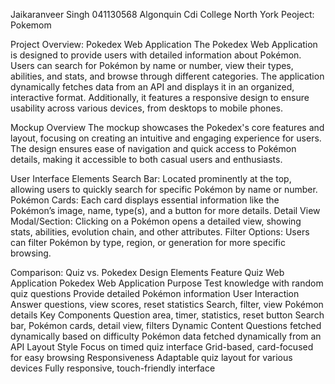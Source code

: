 Jaikaranveer Singh 041130568 Algonquin Cdi College North York Peoject: Pokemom

Project Overview: Pokedex Web Application The Pokedex Web Application is designed to provide users with detailed information about Pokémon. Users can search for Pokémon by name or number, view their types, abilities, and stats, and browse through different categories. The application dynamically fetches data from an API and displays it in an organized, interactive format. Additionally, it features a responsive design to ensure usability across various devices, from desktops to mobile phones.

Mockup Overview The mockup showcases the Pokedex's core features and layout, focusing on creating an intuitive and engaging experience for users. The design ensures ease of navigation and quick access to Pokémon details, making it accessible to both casual users and enthusiasts.

User Interface Elements Search Bar: Located prominently at the top, allowing users to quickly search for specific Pokémon by name or number. Pokémon Cards: Each card displays essential information like the Pokémon’s image, name, type(s), and a button for more details. Detail View Modal/Section: Clicking on a Pokémon opens a detailed view, showing stats, abilities, evolution chain, and other attributes. Filter Options: Users can filter Pokémon by type, region, or generation for more specific browsing.

Comparison: Quiz vs. Pokedex Design Elements Feature Quiz Web Application Pokedex Web Application Purpose Test knowledge with random quiz questions Provide detailed Pokémon information User Interaction Answer questions, view scores, reset statistics Search, filter, view Pokémon details Key Components Question area, timer, statistics, reset button Search bar, Pokémon cards, detail view, filters Dynamic Content Questions fetched dynamically based on difficulty Pokémon data fetched dynamically from an API Layout Style Focus on timed quiz interface Grid-based, card-focused for easy browsing Responsiveness Adaptable quiz layout for various devices Fully responsive, touch-friendly interface